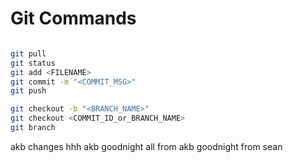 # Git Commands
```bash

git pull
git status
git add <FILENAME>
git commit -m "<COMMIT_MSG>"
git push

git checkout -b "<BRANCH_NAME>"
git checkout <COMMIT_ID_or_BRANCH_NAME>
git branch

```
akb changes
hhh akb
goodnight all from akb
goodnight from sean
